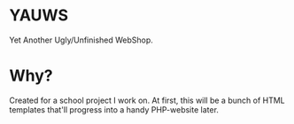 # YAUWS
Yet Another Ugly/Unfinished WebShop.
# Why?
Created for a school project I work on. At first, this will be a bunch of HTML templates that'll progress into a handy PHP-website later.

